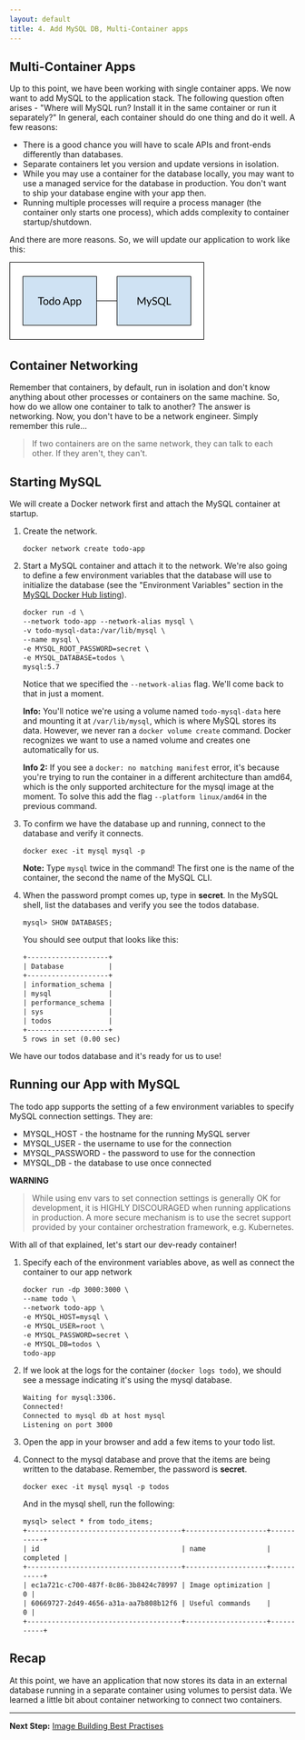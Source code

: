 ```yaml
---
layout: default
title: 4. Add MySQL DB, Multi-Container apps
---
```


## Multi-Container Apps

Up to this point, we have been working with single container apps. We now want to add MySQL to the application stack. The following question often arises - "Where will MySQL run? Install it in the same container or run it separately?" In general, each container should do one thing and do it well. A few reasons:

* There is a good chance you will have to scale APIs and front-ends differently than databases.
* Separate containers let you version and update versions in isolation.
* While you may use a container for the database locally, you may want to use a managed service for the database in production. You don't want to ship your database engine with your app then.
* Running multiple processes will require a process manager (the container only starts one process), which adds complexity to container startup/shutdown.

And there are more reasons. So, we will update our application to work like this:

![Todo App connected to MySQL container](images/multi-app-architecture.png)

## Container Networking

Remember that containers, by default, run in isolation and don't know anything about other processes or containers on the same machine. So, how do we allow one container to talk to another? The answer is networking. Now, you don't have to be a network engineer. Simply remember this rule...

> If two containers are on the same network, they can talk to each other. If they aren't, they can't.

## Starting MySQL

We will create a Docker network first and attach the MySQL container at startup.

1. Create the network.

    ```
    docker network create todo-app
    ```

2. Start a MySQL container and attach it to the network. We're also going to define a few environment variables that the database will use to initialize the database (see the "Environment Variables" section in the [MySQL Docker Hub listing](https://hub.docker.com/_/mysql/)).

   ```
   docker run -d \
   --network todo-app --network-alias mysql \
   -v todo-mysql-data:/var/lib/mysql \
   --name mysql \
   -e MYSQL_ROOT_PASSWORD=secret \
   -e MYSQL_DATABASE=todos \
   mysql:5.7
   ```

   Notice that we specified the `--network-alias` flag. We'll come back to that in just a moment.

    **Info:** You'll notice we're using a volume named `todo-mysql-data` here and mounting it at `/var/lib/mysql`, which is where MySQL stores its data. However, we never ran a `docker volume create` command. Docker recognizes we want to use a named volume and creates one automatically for us.

    **Info 2:** If you see a `docker: no matching manifest` error, it's because you're trying to run the container in a different architecture than amd64, which is the only supported architecture for the mysql image at the moment. To solve this add the flag `--platform linux/amd64` in the previous command.

3. To confirm we have the database up and running, connect to the database and verify it connects.

    ```
    docker exec -it mysql mysql -p
    ```

    **Note:** Type `mysql` twice in the command! The first one is the name of the container, the second the name of the MySQL CLI. 

2. When the password prompt comes up, type in **secret**. In the MySQL shell, list the databases and verify you see the todos database.

    ```
    mysql> SHOW DATABASES;
    ```

    You should see output that looks like this:

    ```
    +--------------------+
    | Database           |
    +--------------------+
    | information_schema |
    | mysql              |
    | performance_schema |
    | sys                |
    | todos              |
    +--------------------+
    5 rows in set (0.00 sec)
    ```


We have our todos database and it's ready for us to use!

## Running our App with MySQL

The todo app supports the setting of a few environment variables to specify MySQL connection settings. They are:

* MYSQL_HOST - the hostname for the running MySQL server
* MYSQL_USER - the username to use for the connection
* MYSQL_PASSWORD - the password to use for the connection
* MYSQL_DB - the database to use once connected

**WARNING**

> While using env vars to set connection settings is generally OK for development, it is HIGHLY DISCOURAGED when running applications in production. A more secure mechanism is to use the secret support provided by your container orchestration framework, e.g. Kubernetes.

With all of that explained, let's start our dev-ready container!

1. Specify each of the environment variables above, as well as connect the container to our app network

   ```
   docker run -dp 3000:3000 \
   --name todo \
   --network todo-app \
   -e MYSQL_HOST=mysql \
   -e MYSQL_USER=root \
   -e MYSQL_PASSWORD=secret \
   -e MYSQL_DB=todos \
   todo-app
   ```

2. If we look at the logs for the container (`docker logs todo`), we should see a message indicating it's using the mysql database.

    ```
    Waiting for mysql:3306.
    Connected!
    Connected to mysql db at host mysql
    Listening on port 3000
    ```

3. Open the app in your browser and add a few items to your todo list.

4. Connect to the mysql database and prove that the items are being written to the database. Remember, the password is **secret**.

    ```
    docker exec -it mysql mysql -p todos
    ```

    And in the mysql shell, run the following:

    ```
    mysql> select * from todo_items;
    +--------------------------------------+--------------------+-----------+
    | id                                   | name               | completed |
    +--------------------------------------+--------------------+-----------+
    | ec1a721c-c700-487f-8c86-3b8424c78997 | Image optimization |         0 |
    | 60669727-2d49-4656-a31a-aa7b808b12f6 | Useful commands    |         0 |
    +--------------------------------------+--------------------+-----------+
    ```

## Recap

At this point, we have an application that now stores its data in an external database running in a separate container using volumes to persist data. We learned a little bit about container networking to connect two containers.

---

**Next Step:** [Image Building Best Practises](lab5.md) 